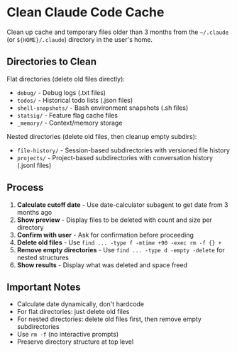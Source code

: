 # Clean Claude Code Cache

Clean up cache and temporary files older than 3 months from the `~/.claude` (or `${HOME}/.claude`) directory in the user's home.

## Directories to Clean

Flat directories (delete old files directly):

- `debug/` - Debug logs (.txt files)
- `todos/` - Historical todo lists (.json files)
- `shell-snapshots/` - Bash environment snapshots (.sh files)
- `statsig/` - Feature flag cache files
- `_memory/` - Context/memory storage

Nested directories (delete old files, then cleanup empty subdirs):

- `file-history/` - Session-based subdirectories with versioned file history
- `projects/` - Project-based subdirectories with conversation history (.jsonl files)

## Process

1. **Calculate cutoff date** - Use date-calculator subagent to get date from 3 months ago
2. **Show preview** - Display files to be deleted with count and size per directory
3. **Confirm with user** - Ask for confirmation before proceeding
4. **Delete old files** - Use `find ... -type f -mtime +90 -exec rm -f {} +`
5. **Remove empty directories** - Use `find ... -type d -empty -delete` for nested structures
6. **Show results** - Display what was deleted and space freed

## Important Notes

- Calculate date dynamically, don't hardcode
- For flat directories: just delete old files
- For nested directories: delete old files first, then remove empty subdirectories
- Use `rm -f` (no interactive prompts)
- Preserve directory structure at top level
